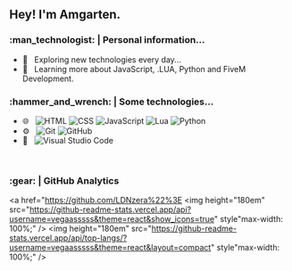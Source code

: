 <h2> Hey! I'm Amgarten.</h2>

<h3> :man_technologist: |&nbsp;Personal information...</h3>

- :thinking: &nbsp; Exploring new technologies every day...
- :seedling: &nbsp; Learning more about JavaScript, .LUA, Python and FiveM Development.

<!-- - :mortar_board: &nbsp; I'm still coursing "software engineer" at <a href="https://cotuca.unicamp.br/cotuca/%22%3ECOTUCA</a>. -->

<h3> :hammer_and_wrench: |&nbsp;Some technologies...</h3>

- :globe_with_meridians: &nbsp;
  ![HTML](https://img.shields.io/badge/-HTML5-333333?style=flat&logo=HTML)
  ![CSS](https://img.shields.io/badge/-CSS-333333?style=flat&logo=CSS3&logoColor=1572B6)
  ![JavaScript](https://img.shields.io/badge/-JavaScript-333333?style=flat&logo=javascript)
  ![Lua](https://img.shields.io/badge/-Lua-333333?style=flat&logo=lua)
  ![Python](https://img.shields.io/badge/-Python-333333?style=flat&logo=python)
- :gear: &nbsp;
  ![Git](https://img.shields.io/badge/-Git-333333?style=flat&logo=git)
  ![GitHub](https://img.shields.io/badge/-GitHub-333333?style=flat&logo=github)
- :wrench: &nbsp;
  ![Visual Studio Code](https://img.shields.io/badge/-Visual%20Studio%20Code-333333?style=flat&logo=visual-studio-code&logoColor=007ACC)

<br/>

<h3> :gear: | GitHub Analytics </h3>

<a href="https://github.com/LDNzera%22%3E
  <img height="180em" src="https://github-readme-stats.vercel.app/api?username=vegaasssss&theme=react&show_icons=true" style"max-width: 100%;" />
  <img height="180em" src="https://github-readme-stats.vercel.app/api/top-langs/?username=vegaasssss&theme=react&layout=compact" style"max-width: 100%;" />
</a>

<br/>

